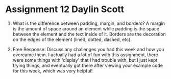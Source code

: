 # Assignment 12 Daylin Scott
1. What is the difference between padding, margin, and borders?
A margin is the amount of space around an element while padding is the space between the element and the text inside of it. Borders are the decoration on the edges of the element (lined, dotted, dashed, etc).

2. Free Response: Discuss any challenges you had this week and how you overcame them.
I actually had a lot of fun with this assignment, there were some things with 'display' that I had trouble with, but I just kept trying things, and eventually got there after viewing your example code for this week, which was very helpful!
